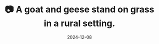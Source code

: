 ---
title: '📷 A goat and geese stand on grass in a rural setting.'
date: '2024-12-08'
image: "https://cdn.diblasio.social/static/photos/2024/2024-12-08.jpg"
alt_text: "A goat and geese stand on grass in a rural setting."
tags:
  - "#Photography"
  - "#Netherlands"
  - "#Huizen"
  - "#Goat"
  - "#Geese"
  - "#FarmLife"
  - "#NaturePhotography"
  - "#AnimalLovers"
  - "#Fujifilm"
  - "#Mirrorless"
description: ''
created_date: '2024-12-08'
location: "Randweg, Stad en Lande, Huizerhoogt, Huizen, Noord-Holland, Nederland, 1276 GE, Nederland"
exif_data: "FUJIFILM X-T4 XF100-400mmF4.5-5.6 R LM OIS WR (1/320 | f/5.6 | ISO 2000)"
draft: false
---